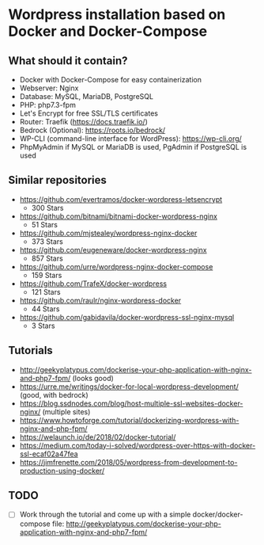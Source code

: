 # Wordpress installation based on Docker and Docker-Compose

## What should it contain?

* Docker with Docker-Compose for easy containerization
* Webserver: Nginx
* Database: MySQL, MariaDB, PostgreSQL
* PHP: php7.3-fpm
* Let's Encrypt for free SSL/TLS certificates
* Router: Traefik (https://docs.traefik.io/)
* Bedrock (Optional): https://roots.io/bedrock/
* WP-CLI (command-line interface for WordPress): https://wp-cli.org/
* PhpMyAdmin if MySQL or MariaDB is used, PgAdmin if PostgreSQL is used

## Similar repositories

* https://github.com/evertramos/docker-wordpress-letsencrypt
	* 300 Stars
* https://github.com/bitnami/bitnami-docker-wordpress-nginx
	* 51 Stars	
* https://github.com/mjstealey/wordpress-nginx-docker
	* 373 Stars
* https://github.com/eugeneware/docker-wordpress-nginx
	* 857 Stars
* https://github.com/urre/wordpress-nginx-docker-compose
	* 159 Stars
* https://github.com/TrafeX/docker-wordpress
	* 121 Stars
* https://github.com/raulr/nginx-wordpress-docker
	* 44 Stars
* https://github.com/gabidavila/docker-wordpress-ssl-nginx-mysql
	* 3 Stars	

## Tutorials 

* http://geekyplatypus.com/dockerise-your-php-application-with-nginx-and-php7-fpm/ (looks good)
* https://urre.me/writings/docker-for-local-wordpress-development/ (good, with bedrock)
* https://blog.ssdnodes.com/blog/host-multiple-ssl-websites-docker-nginx/ (multiple sites)
* https://www.howtoforge.com/tutorial/dockerizing-wordpress-with-nginx-and-php-fpm/	
* https://welaunch.io/de/2018/02/docker-tutorial/
* https://medium.com/today-i-solved/wordpress-over-https-with-docker-ssl-ecaf02a47fea
* https://jimfrenette.com/2018/05/wordpress-from-development-to-production-using-docker/

## TODO

- [ ] Work through the tutorial and come up with a simple docker/docker-compose file: http://geekyplatypus.com/dockerise-your-php-application-with-nginx-and-php7-fpm/